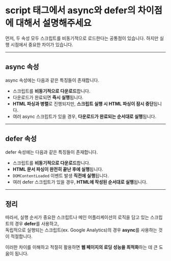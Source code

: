 # script 태그에서 async와 defer의 차이점에 대해서 설명해주세요

먼저, 두 속성 모두 스크립트를 비동기적으로 로드한다는 공통점이 있습니다. 하지만 실행 시점에서 중요한 차이가 있습니다.

---

## async 속성

async 속성에는 다음과 같은 특징들이 존재합니다.

- 스크립트를 **비동기적으로 다운로드**합니다.
- 다운로드가 완료되면 **즉시 실행**됩니다.
- **HTML 파싱과 병렬**로 진행되지만, **스크립트 실행 시 HTML 파싱이 잠시 중단**됩니다.
- 여러 async 스크립트가 있을 경우, **다운로드가 완료되는 순서대로 실행**됩니다.

---

## defer 속성

defer 속성에는 다음과 같은 특징들이 존재합니다.

- 스크립트를 **비동기적으로 다운로드**합니다.
- **HTML 문서 파싱이 완전히 끝난 후에 실행**됩니다.
- `DOMContentLoaded` 이벤트 발생 **직전에 실행**됩니다.
- 여러 defer 스크립트가 있을 경우, **HTML에 작성된 순서대로 실행**됩니다.

---

## 정리

따라서, 실행 순서가 중요한 스크립트나 메인 어플리케이션의 로직을 담고 있는 스크립트의 경우 **defer**를 사용하고,  
독립적으로 실행되는 스크립트(ex. Google Analytics)의 경우 **async**를 사용하는 것이 적절합니다.

이러한 차이를 이해하고 적절히 활용하면 **웹 페이지의 로딩 성능을 최적화**하는 데 큰 도움이 됩니다.
